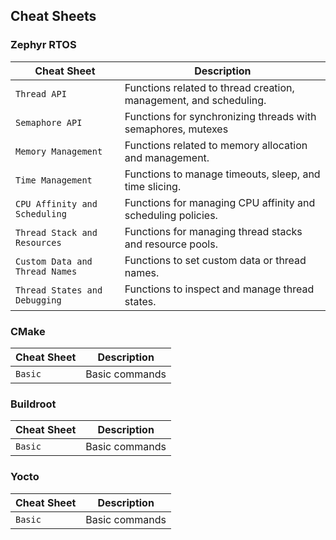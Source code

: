 
## Cheat Sheets

### Zephyr RTOS

| **Cheat Sheet**                | **Description**                                                       |
|--------------------------------|-----------------------------------------------------------------------|
| `Thread API`                   | Functions related to thread creation, management, and scheduling.     |
| `Semaphore API`                | Functions for synchronizing threads with semaphores, mutexes          |
| `Memory Management`            | Functions related to memory allocation and management.                |
| `Time Management`              | Functions to manage timeouts, sleep, and time slicing.                |
| `CPU Affinity and Scheduling`  | Functions for managing CPU affinity and scheduling policies.          |
| `Thread Stack and Resources`   | Functions for managing thread stacks and resource pools.              |
| `Custom Data and Thread Names` | Functions to set custom data or thread names.                         |
| `Thread States and Debugging`  | Functions to inspect and manage thread states.                        |

### CMake

| **Cheat Sheet**                | **Description**                                                       |
|--------------------------------|-----------------------------------------------------------------------|
| `Basic`                   | Basic commands     |

### Buildroot

| **Cheat Sheet**                | **Description**                                                       |
|--------------------------------|-----------------------------------------------------------------------|
| `Basic`                   | Basic commands     |

### Yocto

| **Cheat Sheet**                | **Description**                                                       |
|--------------------------------|-----------------------------------------------------------------------|
| `Basic`                   | Basic commands    |
